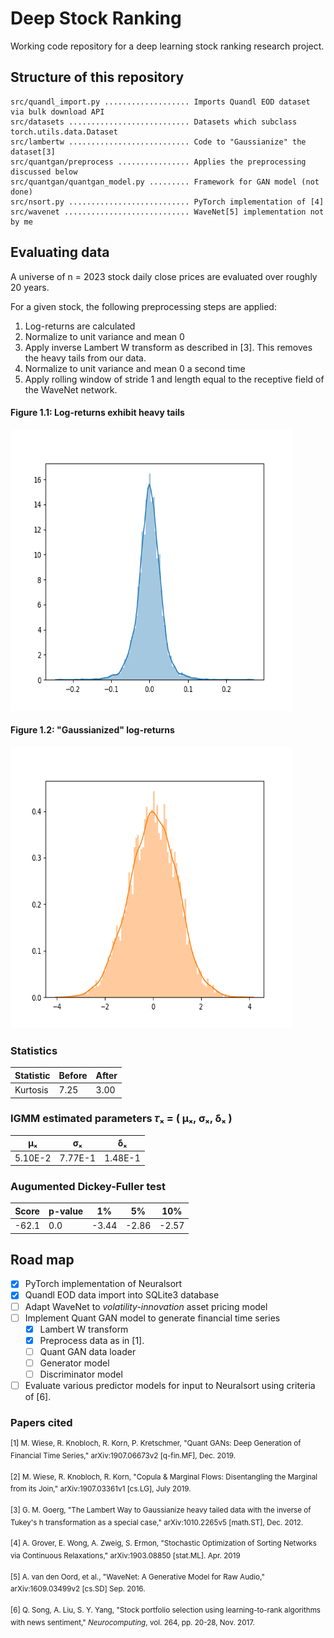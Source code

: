 # Deep Stock Ranking

Working code repository for a deep learning stock ranking research project.

## Structure of this repository

```
src/quandl_import.py ................... Imports Quandl EOD dataset via bulk download API
src/datasets ........................... Datasets which subclass torch.utils.data.Dataset
src/lambertw ........................... Code to "Gaussianize" the dataset[3]
src/quantgan/preprocess ................ Applies the preprocessing discussed below
src/quantgan/quantgan_model.py ......... Framework for GAN model (not done)
src/nsort.py ........................... PyTorch implementation of [4]
src/wavenet ............................ WaveNet[5] implementation not by me
```



## Evaluating data

A universe of n = 2023 stock daily close prices are evaluated over roughly 20 years.

For a given stock, the following preprocessing steps are applied:

1. Log-returns are calculated
2. Normalize to unit variance and mean 0
3. Apply inverse Lambert W transform as described in [3]. This removes the heavy tails from our data.
4. Normalize to unit variance and mean 0 a second time
5. Apply rolling window of stride 1 and length equal to the receptive field of the WaveNet network.

#### Figure 1.1: Log-returns exhibit heavy tails

<img src="figures/figure1-1.png" width=450 height=450>

#### Figure 1.2: "Gaussianized" log-returns

<img src="figures/figure1-2.png" width=450 height=450>

### Statistics

| Statistic | Before    | After |
| --------- | ----------- | ----- |
| Kurtosis      | 7.25 | 3.00 |

### IGMM estimated parameters **𝜏ₓ** = ( μₓ, σₓ, δₓ )

|μₓ | σₓ | δₓ |
| --- | --- | --- |
| 5.10E-2 | 7.77E-1 | 1.48E-1 |

### Augumented Dickey-Fuller test

| Score | p-value | 1% | 5% | 10% |
| --- | --- | --- | --- | --- |
| -62.1 |0.0 | -3.44 | -2.86 | -2.57 |

## Road map

- [x] PyTorch implementation of Neuralsort
- [x] Quandl EOD data import into SQLite3 database
- [ ] Adapt WaveNet to *volatility-innovation* asset pricing model 
- [ ] Implement Quant GAN model to generate financial time series
  - [x] Lambert W transform
  - [x] Preprocess data as in [1].
  - [ ] Quant GAN data loader
  - [ ] Generator model
  - [ ] Discriminator model
- [ ] Evaluate various predictor models for input to Neuralsort using criteria of [6].

### Papers cited

<sup>[1] M. Wiese, R. Knobloch, R. Korn, P. Kretschmer, "Quant GANs: Deep Generation of Financial Time Series," arXiv:1907.06673v2 [q-fin.MF], Dec. 2019.</sup>

<sup>[2] M. Wiese, R. Knobloch, R. Korn, "Copula & Marginal Flows: Disentangling the Marginal from its Join," arXiv:1907.03361v1 [cs.LG], July 2019.</sup>

<sup>[3] G. M. Goerg, "The Lambert Way to Gaussianize heavy tailed data with the inverse of Tukey's h transformation as a special case," arXiv:1010.2265v5 [math.ST], Dec. 2012.</sup>

<sup>[4] A. Grover, E. Wong, A. Zweig, S. Ermon, "Stochastic Optimization of Sorting Networks via Continuous Relaxations," arXiv:1903.08850 [stat.ML]. Apr. 2019</sup>

<sup>[5] A. van den  Oord, et al., "WaveNet: A Generative Model for Raw Audio," arXiv:1609.03499v2 [cs.SD] Sep. 2016.</sup>

<sup>[6] Q. Song, A. Liu, S. Y. Yang, "Stock portfolio selection using learning-to-rank algorithms with news sentiment," *Neurocomputing*, vol. 264, pp. 20-28, Nov. 2017.</sup>

